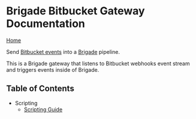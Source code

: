 # Brigade Bitbucket Gateway Documentation

[Home](https://github.com/lukepatrick/brigade-bitbucket-gateway/blob/master/README.md)

Send [Bitbucket events](https://confluence.atlassian.com/bitbucket/manage-webhooks-735643732.html) into a [Brigade](https://github.com/brigadecore/brigade) pipeline. 

This is a Brigade gateway that listens to Bitbucket webhooks event stream and triggers events inside of Brigade.

## Table of Contents

- Scripting
    - [Scripting Guide](scripting.md)